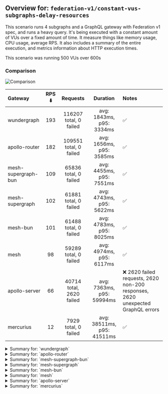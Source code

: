 ## Overview for: `federation-v1/constant-vus-subgraphs-delay-resources`


This scenario runs 4 subgraphs and a GraphQL gateway with Federation v1 spec, and runs a heavy query. It's being executed with a constant amount of VUs over a fixed amount of time. It measure things like memory usage, CPU usage, average RPS. It also includes a summary of the entire execution, and metrics information about HTTP execution times.


This scenario was running 500 VUs over 600s


### Comparison


<img src="https://imagedelivery.net/KYe9TScr4TldYHA48pczVg/2af36de6-62d8-4e5f-a2e1-959cc2b5e300/public" alt="Comparison" />


| Gateway             | RPS ⬇️ |         Requests         |          Duration          | Notes                                                                          |
| :------------------ | :----: | :----------------------: | :------------------------: | :----------------------------------------------------------------------------- |
| wundergraph         |  193   |  116207 total, 0 failed  |  avg: 1843ms, p95: 3334ms  | ✅                                                                              |
| apollo-router       |  182   |  109551 total, 0 failed  |  avg: 1656ms, p95: 3585ms  | ✅                                                                              |
| mesh-supergraph-bun |  109   |  65836 total, 0 failed   |  avg: 4455ms, p95: 7551ms  | ✅                                                                              |
| mesh-supergraph     |  102   |  61881 total, 0 failed   |  avg: 4743ms, p95: 5622ms  | ✅                                                                              |
| mesh-bun            |  101   |  61488 total, 0 failed   |  avg: 4783ms, p95: 8025ms  | ✅                                                                              |
| mesh                |   98   |  59289 total, 0 failed   |  avg: 4974ms, p95: 6117ms  | ✅                                                                              |
| apollo-server       |   66   | 40714 total, 2620 failed | avg: 7363ms, p95: 59994ms  | ❌ 2620 failed requests, 2620 non-200 responses, 2620 unexpected GraphQL errors |
| mercurius           |   12   |   7929 total, 0 failed   | avg: 38511ms, p95: 41511ms | ✅                                                                              |



<details>
  <summary>Summary for: `wundergraph`</summary>

  **K6 Output**




```
     ✓ response code was 200
     ✓ no graphql errors
     ✓ valid response structure

     checks.........................: 100.00% ✓ 348621     ✗ 0     
     data_received..................: 10 GB   17 MB/s
     data_sent......................: 138 MB  229 kB/s
     http_req_blocked...............: avg=400.27µs min=1.07µs   med=2.9µs   max=4.86s  p(90)=4.43µs  p(95)=5.36µs 
     http_req_connecting............: avg=138.6µs  min=0s       med=0s      max=1.67s  p(90)=0s      p(95)=0s     
     http_req_duration..............: avg=1.84s    min=580.54ms med=1.7s    max=8.77s  p(90)=2.79s   p(95)=3.33s  
       { expected_response:true }...: avg=1.84s    min=580.54ms med=1.7s    max=8.77s  p(90)=2.79s   p(95)=3.33s  
     http_req_failed................: 0.00%   ✓ 0          ✗ 116207
     http_req_receiving.............: avg=308.29ms min=20.52µs  med=73.58µs max=6.92s  p(90)=1.31s   p(95)=1.85s  
     http_req_sending...............: avg=19.57ms  min=7.78µs   med=13.23µs max=4.01s  p(90)=28.12µs p(95)=147.7µs
     http_req_tls_handshaking.......: avg=0s       min=0s       med=0s      max=0s     p(90)=0s      p(95)=0s     
     http_req_waiting...............: avg=1.51s    min=580.46ms med=1.47s   max=4.06s  p(90)=2.08s   p(95)=2.24s  
     http_reqs......................: 116207  193.097489/s
     iteration_duration.............: avg=2.57s    min=600.28ms med=2.26s   max=12.75s p(90)=4.36s   p(95)=5.09s  
     iterations.....................: 116207  193.097489/s
     vus............................: 241     min=241      max=500 
     vus_max........................: 500     min=500      max=500 
```


**Performance Overview**


<img src="https://imagedelivery.net/KYe9TScr4TldYHA48pczVg/c8431544-82ca-40c4-1b11-f43afc7e2b00/public" alt="Performance Overview" />


**Subgraphs Overview**


<img src="https://imagedelivery.net/KYe9TScr4TldYHA48pczVg/597f0f29-1f22-4e9e-fb3f-577f66f34d00/public" alt="Subgraphs Overview" />


**HTTP Overview**


<img src="https://imagedelivery.net/KYe9TScr4TldYHA48pczVg/cbf26964-cdf9-46b4-6f78-5d6444683700/public" alt="HTTP Overview" />


  </details>

<details>
  <summary>Summary for: `apollo-router`</summary>

  **K6 Output**




```
     ✓ response code was 200
     ✓ no graphql errors
     ✓ valid response structure

     checks.........................: 100.00% ✓ 328653     ✗ 0     
     data_received..................: 9.6 GB  16 MB/s
     data_sent......................: 130 MB  216 kB/s
     http_req_blocked...............: avg=1.43ms   min=1.38µs   med=3.54µs  max=4.32s  p(90)=5.86µs  p(95)=6.92µs  
     http_req_connecting............: avg=989.21µs min=0s       med=0s      max=4.32s  p(90)=0s      p(95)=0s      
     http_req_duration..............: avg=1.65s    min=233.28ms med=1.44s   max=13.62s p(90)=2.88s   p(95)=3.58s   
       { expected_response:true }...: avg=1.65s    min=233.28ms med=1.44s   max=13.62s p(90)=2.88s   p(95)=3.58s   
     http_req_failed................: 0.00%   ✓ 0          ✗ 109551
     http_req_receiving.............: avg=423.63ms min=26.05µs  med=87.13µs max=7.76s  p(90)=1.68s   p(95)=2.47s   
     http_req_sending...............: avg=28.33ms  min=7µs      med=15.62µs max=7.25s  p(90)=37.99µs p(95)=261.54µs
     http_req_tls_handshaking.......: avg=0s       min=0s       med=0s      max=0s     p(90)=0s      p(95)=0s      
     http_req_waiting...............: avg=1.2s     min=233.22ms med=1.13s   max=6.8s   p(90)=1.88s   p(95)=2.1s    
     http_reqs......................: 109551  182.148394/s
     iteration_duration.............: avg=2.71s    min=248.71ms med=2.32s   max=17.68s p(90)=5.06s   p(95)=6.13s   
     iterations.....................: 109551  182.148394/s
     vus............................: 240     min=240      max=500 
     vus_max........................: 500     min=500      max=500 
```


**Performance Overview**


<img src="https://imagedelivery.net/KYe9TScr4TldYHA48pczVg/dc9396ed-8144-4aff-176d-9d371d209100/public" alt="Performance Overview" />


**Subgraphs Overview**


<img src="https://imagedelivery.net/KYe9TScr4TldYHA48pczVg/b4d014fd-9eb5-49de-ded7-ef0e49240300/public" alt="Subgraphs Overview" />


**HTTP Overview**


<img src="https://imagedelivery.net/KYe9TScr4TldYHA48pczVg/5c8a6f82-4d54-4100-9b48-1fc2180e7000/public" alt="HTTP Overview" />


  </details>

<details>
  <summary>Summary for: `mesh-supergraph-bun`</summary>

  **K6 Output**




```
     ✓ response code was 200
     ✓ no graphql errors
     ✓ valid response structure

     checks.........................: 100.00% ✓ 197508     ✗ 0    
     data_received..................: 5.8 GB  9.6 MB/s
     data_sent......................: 78 MB   130 kB/s
     http_req_blocked...............: avg=173.19µs min=1.34µs med=3.32µs  max=278.96ms p(90)=5.54µs  p(95)=6.74µs  
     http_req_connecting............: avg=133.16µs min=0s     med=0s      max=39.75ms  p(90)=0s      p(95)=0s      
     http_req_duration..............: avg=4.45s    min=1.91s  med=3.88s   max=8.8s     p(90)=7.18s   p(95)=7.55s   
       { expected_response:true }...: avg=4.45s    min=1.91s  med=3.88s   max=8.8s     p(90)=7.18s   p(95)=7.55s   
     http_req_failed................: 0.00%   ✓ 0          ✗ 65836
     http_req_receiving.............: avg=37.32ms  min=29.2µs med=69.5µs  max=2.18s    p(90)=24.84ms p(95)=244.82ms
     http_req_sending...............: avg=2.63ms   min=7.11µs med=14.55µs max=1.56s    p(90)=37µs    p(95)=174.38µs
     http_req_tls_handshaking.......: avg=0s       min=0s     med=0s      max=0s       p(90)=0s      p(95)=0s      
     http_req_waiting...............: avg=4.41s    min=1.91s  med=3.86s   max=8.8s     p(90)=7.14s   p(95)=7.49s   
     http_reqs......................: 65836   109.204819/s
     iteration_duration.............: avg=4.56s    min=1.99s  med=3.97s   max=8.91s    p(90)=7.33s   p(95)=7.71s   
     iterations.....................: 65836   109.204819/s
     vus............................: 193     min=193      max=500
     vus_max........................: 500     min=500      max=500
```


**Performance Overview**


<img src="https://imagedelivery.net/KYe9TScr4TldYHA48pczVg/db428ac8-ea25-425d-4e54-9fb3bdc19400/public" alt="Performance Overview" />


**Subgraphs Overview**


<img src="https://imagedelivery.net/KYe9TScr4TldYHA48pczVg/b46ac0d1-98b7-4167-8671-34b98ed83f00/public" alt="Subgraphs Overview" />


**HTTP Overview**


<img src="https://imagedelivery.net/KYe9TScr4TldYHA48pczVg/62458322-3894-48ab-21a8-f265807fe600/public" alt="HTTP Overview" />


  </details>

<details>
  <summary>Summary for: `mesh-supergraph`</summary>

  **K6 Output**




```
     ✓ response code was 200
     ✓ no graphql errors
     ✓ valid response structure

     checks.........................: 100.00% ✓ 185643    ✗ 0    
     data_received..................: 5.4 GB  9.0 MB/s
     data_sent......................: 74 MB   122 kB/s
     http_req_blocked...............: avg=190.01µs min=1.37µs  med=3.89µs  max=270.43ms p(90)=6.08µs  p(95)=7.23µs  
     http_req_connecting............: avg=150.39µs min=0s      med=0s      max=46.05ms  p(90)=0s      p(95)=0s      
     http_req_duration..............: avg=4.74s    min=2.75s   med=4.72s   max=8.9s     p(90)=5.42s   p(95)=5.62s   
       { expected_response:true }...: avg=4.74s    min=2.75s   med=4.72s   max=8.9s     p(90)=5.42s   p(95)=5.62s   
     http_req_failed................: 0.00%   ✓ 0         ✗ 61881
     http_req_receiving.............: avg=19.51ms  min=33.06µs med=74.11µs max=2.52s    p(90)=4.01ms  p(95)=73.16ms 
     http_req_sending...............: avg=2.09ms   min=7.9µs   med=17.66µs max=1.49s    p(90)=38.56µs p(95)=159.04µs
     http_req_tls_handshaking.......: avg=0s       min=0s      med=0s      max=0s       p(90)=0s      p(95)=0s      
     http_req_waiting...............: avg=4.72s    min=2.75s   med=4.7s    max=8.9s     p(90)=5.38s   p(95)=5.57s   
     http_reqs......................: 61881   102.50168/s
     iteration_duration.............: avg=4.86s    min=2.9s    med=4.83s   max=8.98s    p(90)=5.6s    p(95)=5.83s   
     iterations.....................: 61881   102.50168/s
     vus............................: 179     min=179     max=500
     vus_max........................: 500     min=500     max=500
```


**Performance Overview**


<img src="https://imagedelivery.net/KYe9TScr4TldYHA48pczVg/67e78ce7-5c33-4c45-6ec1-3124ebc6b300/public" alt="Performance Overview" />


**Subgraphs Overview**


<img src="https://imagedelivery.net/KYe9TScr4TldYHA48pczVg/0b911de4-e5ac-4823-6842-9134ac5d7300/public" alt="Subgraphs Overview" />


**HTTP Overview**


<img src="https://imagedelivery.net/KYe9TScr4TldYHA48pczVg/a6291016-8666-4aa9-3ae0-99c95605a700/public" alt="HTTP Overview" />


  </details>

<details>
  <summary>Summary for: `mesh-bun`</summary>

  **K6 Output**




```
     ✓ response code was 200
     ✓ no graphql errors
     ✓ valid response structure

     checks.........................: 100.00% ✓ 184464     ✗ 0    
     data_received..................: 5.4 GB  8.9 MB/s
     data_sent......................: 73 MB   121 kB/s
     http_req_blocked...............: avg=204.02µs min=1.27µs  med=2.98µs  max=393ms   p(90)=4.73µs  p(95)=5.73µs  
     http_req_connecting............: avg=146.84µs min=0s      med=0s      max=39.56ms p(90)=0s      p(95)=0s      
     http_req_duration..............: avg=4.78s    min=2.17s   med=4.1s    max=9.34s   p(90)=7.72s   p(95)=8.02s   
       { expected_response:true }...: avg=4.78s    min=2.17s   med=4.1s    max=9.34s   p(90)=7.72s   p(95)=8.02s   
     http_req_failed................: 0.00%   ✓ 0          ✗ 61488
     http_req_receiving.............: avg=35.48ms  min=26.48µs med=62.77µs max=2.77s   p(90)=7.19ms  p(95)=214.29ms
     http_req_sending...............: avg=2.73ms   min=7.13µs  med=13.77µs max=1.83s   p(90)=30.39µs p(95)=152.34µs
     http_req_tls_handshaking.......: avg=0s       min=0s      med=0s      max=0s      p(90)=0s      p(95)=0s      
     http_req_waiting...............: avg=4.74s    min=2.17s   med=4.07s   max=8.98s   p(90)=7.7s    p(95)=7.98s   
     http_reqs......................: 61488   101.677822/s
     iteration_duration.............: avg=4.9s     min=2.18s   med=4.18s   max=9.56s   p(90)=7.9s    p(95)=8.2s    
     iterations.....................: 61488   101.677822/s
     vus............................: 96      min=96       max=500
     vus_max........................: 500     min=500      max=500
```


**Performance Overview**


<img src="https://imagedelivery.net/KYe9TScr4TldYHA48pczVg/a1a24ad0-1fc7-4b49-f8e0-c7541344b800/public" alt="Performance Overview" />


**Subgraphs Overview**


<img src="https://imagedelivery.net/KYe9TScr4TldYHA48pczVg/21f4f34a-5502-435c-4414-7113a720fb00/public" alt="Subgraphs Overview" />


**HTTP Overview**


<img src="https://imagedelivery.net/KYe9TScr4TldYHA48pczVg/afdbef92-11a0-41b1-f2c4-d3b3e261f500/public" alt="HTTP Overview" />


  </details>

<details>
  <summary>Summary for: `mesh`</summary>

  **K6 Output**




```
     ✓ response code was 200
     ✓ no graphql errors
     ✓ valid response structure

     checks.........................: 100.00% ✓ 177867    ✗ 0    
     data_received..................: 5.2 GB  8.6 MB/s
     data_sent......................: 70 MB   117 kB/s
     http_req_blocked...............: avg=184.7µs  min=1.75µs  med=4.14µs  max=282.02ms p(90)=6.29µs  p(95)=7.33µs  
     http_req_connecting............: avg=145.03µs min=0s      med=0s      max=50.42ms  p(90)=0s      p(95)=0s      
     http_req_duration..............: avg=4.97s    min=2.85s   med=4.91s   max=9.02s    p(90)=5.88s   p(95)=6.11s   
       { expected_response:true }...: avg=4.97s    min=2.85s   med=4.91s   max=9.02s    p(90)=5.88s   p(95)=6.11s   
     http_req_failed................: 0.00%   ✓ 0         ✗ 59289
     http_req_receiving.............: avg=15.58ms  min=33.73µs med=78.36µs max=1.52s    p(90)=2.96ms  p(95)=43.03ms 
     http_req_sending...............: avg=1.72ms   min=8.55µs  med=20.14µs max=958.43ms p(90)=38.97µs p(95)=155.45µs
     http_req_tls_handshaking.......: avg=0s       min=0s      med=0s      max=0s       p(90)=0s      p(95)=0s      
     http_req_waiting...............: avg=4.95s    min=2.85s   med=4.9s    max=9.02s    p(90)=5.86s   p(95)=6.08s   
     http_reqs......................: 59289   98.198199/s
     iteration_duration.............: avg=5.07s    min=2.92s   med=5.02s   max=9.09s    p(90)=6.01s   p(95)=6.27s   
     iterations.....................: 59289   98.198199/s
     vus............................: 244     min=244     max=500
     vus_max........................: 500     min=500     max=500
```


**Performance Overview**


<img src="https://imagedelivery.net/KYe9TScr4TldYHA48pczVg/d7989cb8-c553-4e94-8878-44fa2681ab00/public" alt="Performance Overview" />


**Subgraphs Overview**


<img src="https://imagedelivery.net/KYe9TScr4TldYHA48pczVg/4f3a3624-cc70-4425-c86f-2d5d76613e00/public" alt="Subgraphs Overview" />


**HTTP Overview**


<img src="https://imagedelivery.net/KYe9TScr4TldYHA48pczVg/aefa6750-a158-4fb9-bafb-4d265de02500/public" alt="HTTP Overview" />


  </details>

<details>
  <summary>Summary for: `apollo-server`</summary>

  **K6 Output**




```
     ✗ response code was 200
      ↳  93% — ✓ 38094 / ✗ 2620
     ✗ no graphql errors
      ↳  93% — ✓ 38094 / ✗ 2620
     ✓ valid response structure

     checks.........................: 95.61% ✓ 114282    ✗ 5240 
     data_received..................: 3.3 GB 5.5 MB/s
     data_sent......................: 48 MB  79 kB/s
     http_req_blocked...............: avg=745.78µs min=1.42µs   med=3.39µs  max=121.65ms p(90)=6.43µs   p(95)=406.86µs
     http_req_connecting............: avg=699.65µs min=0s       med=0s      max=121.16ms p(90)=0s       p(95)=280.79µs
     http_req_duration..............: avg=7.36s    min=795.17ms med=3.79s   max=1m0s     p(90)=4.8s     p(95)=59.99s  
       { expected_response:true }...: avg=3.74s    min=795.17ms med=3.73s   max=59.29s   p(90)=4.49s    p(95)=4.72s   
     http_req_failed................: 6.43%  ✓ 2620      ✗ 38094
     http_req_receiving.............: avg=545.67µs min=0s       med=90.32µs max=229.33ms p(90)=150.08µs p(95)=466.68µs
     http_req_sending...............: avg=284.04µs min=8.14µs   med=17.35µs max=289.09ms p(90)=36.01µs  p(95)=125.02µs
     http_req_tls_handshaking.......: avg=0s       min=0s       med=0s      max=0s       p(90)=0s       p(95)=0s      
     http_req_waiting...............: avg=7.36s    min=794.99ms med=3.79s   max=1m0s     p(90)=4.8s     p(95)=59.99s  
     http_reqs......................: 40714  66.871552/s
     iteration_duration.............: avg=7.38s    min=831.44ms med=3.8s    max=1m0s     p(90)=4.82s    p(95)=1m0s    
     iterations.....................: 40714  66.871552/s
     vus............................: 4      min=4       max=500
     vus_max........................: 500    min=500     max=500
```


**Performance Overview**


<img src="https://imagedelivery.net/KYe9TScr4TldYHA48pczVg/5381d58a-1294-4597-720f-7f43d4322a00/public" alt="Performance Overview" />


**Subgraphs Overview**


<img src="https://imagedelivery.net/KYe9TScr4TldYHA48pczVg/44da0cdb-bd88-4ded-60bf-758e39ab3200/public" alt="Subgraphs Overview" />


**HTTP Overview**


<img src="https://imagedelivery.net/KYe9TScr4TldYHA48pczVg/a6354557-0ab5-4c15-d4dc-7a88f4d20100/public" alt="HTTP Overview" />


  </details>

<details>
  <summary>Summary for: `mercurius`</summary>

  **K6 Output**




```
     ✓ response code was 200
     ✓ no graphql errors
     ✓ valid response structure

     checks.........................: 100.00% ✓ 23787    ✗ 0    
     data_received..................: 696 MB  1.1 MB/s
     data_sent......................: 9.5 MB  15 kB/s
     http_req_blocked...............: avg=24.82µs  min=1.64µs  med=3.81µs   max=14.65ms p(90)=5.6µs    p(95)=76.84µs
     http_req_connecting............: avg=14.43µs  min=0s      med=0s       max=14.62ms p(90)=0s       p(95)=48.73µs
     http_req_duration..............: avg=38.51s   min=11.35s  med=39.62s   max=43.98s  p(90)=40.32s   p(95)=41.51s 
       { expected_response:true }...: avg=38.51s   min=11.35s  med=39.62s   max=43.98s  p(90)=40.32s   p(95)=41.51s 
     http_req_failed................: 0.00%   ✓ 0        ✗ 7929 
     http_req_receiving.............: avg=122.01µs min=42.86µs med=103.89µs max=24.78ms p(90)=141.36µs p(95)=159.1µs
     http_req_sending...............: avg=36.34µs  min=8.47µs  med=21.29µs  max=10.79ms p(90)=28.63µs  p(95)=31.43µs
     http_req_tls_handshaking.......: avg=0s       min=0s      med=0s       max=0s      p(90)=0s       p(95)=0s     
     http_req_waiting...............: avg=38.51s   min=11.35s  med=39.62s   max=43.97s  p(90)=40.32s   p(95)=41.51s 
     http_reqs......................: 7929    12.58567/s
     iteration_duration.............: avg=38.51s   min=11.36s  med=39.63s   max=44.06s  p(90)=40.33s   p(95)=41.51s 
     iterations.....................: 7929    12.58567/s
     vus............................: 109     min=109    max=500
     vus_max........................: 500     min=500    max=500
```


**Performance Overview**


<img src="https://imagedelivery.net/KYe9TScr4TldYHA48pczVg/ab3e4b20-d53d-4f4d-662a-ae2426affd00/public" alt="Performance Overview" />


**Subgraphs Overview**


<img src="https://imagedelivery.net/KYe9TScr4TldYHA48pczVg/1fab296d-870d-45cb-b593-6a58cdfa6100/public" alt="Subgraphs Overview" />


**HTTP Overview**


<img src="https://imagedelivery.net/KYe9TScr4TldYHA48pczVg/c7cb6a44-71ac-4b68-b69f-8c038380d600/public" alt="HTTP Overview" />


  </details>